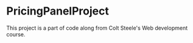 # PricingPanelProject
This project is a part of code along from Colt Steele's Web development course.
